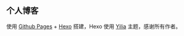 ## 个人博客

使用 [Github Pages](https://pages.github.com/) + [Hexo](https://hexo.io/) 搭建，Hexo 使用 [Yilia](https://github.com/litten/hexo-theme-yilia) 主题，感谢所有作者。